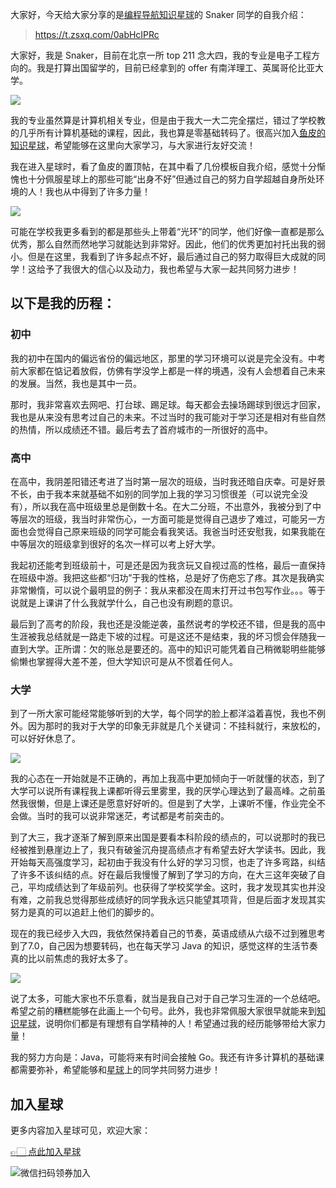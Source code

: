 大家好，今天给大家分享的是[编程导航知识星球](https://mp.weixin.qq.com/s?__biz=MzI1NDczNTAwMA==&mid=2247524980&idx=2&sn=9ddcdb6c52aa096ed4c5ad0ced946a7d&chksm=e9c28583deb50c95f3c2665713a8bbc372c68332b3bfb846cf4b23af3f1cc07164832a291335&token=689599617&lang=zh_CN&scene=21#wechat_redirect)的 Snaker 同学的自我介绍：

> https://t.zsxq.com/0abHcIPRc

大家好，我是 Snaker，目前在北京一所 top 211 念大四，我的专业是电子工程方向的。我是打算出国留学的，目前已经拿到的 offer 有南洋理工、英属哥伦比亚大学。


![](https://files.mdnice.com/user/31817/4f1ce020-ae7b-4579-b08a-2a15da35bf9b.png)


我的专业虽然算是计算机相关专业，但是由于我大一大二完全摆烂，错过了学校教的几乎所有计算机基础的课程，因此，我也算是零基础转码了。很高兴加入[鱼皮的知识星球](https://mp.weixin.qq.com/s?__biz=MzI1NDczNTAwMA==&mid=2247524980&idx=2&sn=9ddcdb6c52aa096ed4c5ad0ced946a7d&chksm=e9c28583deb50c95f3c2665713a8bbc372c68332b3bfb846cf4b23af3f1cc07164832a291335&token=689599617&lang=zh_CN&scene=21#wechat_redirect)，希望能够在这里向大家学习，与大家进行友好交流！


我在进入星球时，看了鱼皮的置顶帖，在其中看了几份模板自我介绍，感觉十分惭愧也十分佩服星球上的那些可能“出身不好”但通过自己的努力自学超越自身所处环境的人！我也从中得到了许多力量！

![](https://files.mdnice.com/user/31817/7a672c54-e547-440a-a4ce-13831153d381.png)


可能在学校我更多看到的都是那些头上带着“光环”的同学，他们好像一直都是那么优秀，那么自然而然地学习就能达到非常好。因此，他们的优秀更加衬托出我的弱小。但是在这里，我看到了许多起点不好，最后通过自己的努力取得巨大成就的同学！这给予了我很大的信心以及动力，我也希望与大家一起共同努力进步！



## 以下是我的历程：
### 初中

我的初中在国内的偏远省份的偏远地区，那里的学习环境可以说是完全没有。中考前大家都在惦记着放假，仿佛有学没学上都是一样的境遇，没有人会想着自己未来的发展。当然，我也是其中一员。

那时，我非常喜欢去网吧、打台球、踢足球。每天都会去操场踢球到很远才回家，我也是从来没有思考过自己的未来。不过当时的我可能对于学习还是相对有些自然的热情，所以成绩还不错。最后考去了首府城市的一所很好的高中。

### 高中

在高中，我阴差阳错还考进了当时第一层次的班级，当时我还暗自庆幸。可是好景不长，由于我本来就基础不如别的同学加上我的学习习惯很差（可以说完全没有），所以我在高中班级里总是倒数十名。在大二分班，不出意外，我被分到了中等层次的班级，我当时非常伤心，一方面可能是觉得自己退步了难过，可能另一方面也会觉得自己原来班级的同学可能会看我笑话。我爸当时还安慰我，如果我能在中等层次的班级拿到很好的名次一样可以考上好大学。

我起初还能考到班级前十，可是还是因为我贪玩又自视过高的性格，最后一直保持在班级中游。我把这些都“归功”于我的性格，总是好了伤疤忘了疼。其次是我确实非常懒惰，可以说个最明显的例子：我从来都没在周末打开过书包写作业。。。等于说就是上课讲了什么我就学什么，自己也没有刷题的意识。


最后到了高考的阶段，我也还是没能逆袭，虽然说考的学校还不错，但是我的高中生涯被我总结就是一路走下坡的过程。可是这还不是结束，我的坏习惯会伴随我一直到大学。正所谓：欠的账总是要还的。高中的知识可能凭着自己稍微聪明些能够偷懒也掌握得大差不差，但大学知识可是从不惯着任何人。

### 大学

到了一所大家可能经常能够听到的大学，每个同学的脸上都洋溢着喜悦，我也不例外。因为那时的我对于大学的印象无非就是几个关键词：不挂科就行，来放松的，可以好好休息了。

![](https://files.mdnice.com/user/31817/baa1be31-db13-49ba-bfa0-2444eeb6aa96.png)


我的心态在一开始就是不正确的，再加上我高中更加倾向于一听就懂的状态，到了大学可以说所有课程我上课都听得云里雾里，我的厌学心理达到了最高峰。之前虽然我很懒，但是上课还是愿意好好听的。但是到了大学，上课听不懂，作业完全不会做。当时的我可以说非常迷茫，考试都是考前突击的。


到了大三，我才逐渐了解到原来出国是要看本科阶段的绩点的，可以说那时的我已经被推到悬崖边上了，我只有破釜沉舟提高绩点才有希望去好大学读书。因此，我开始每天高强度学习，起初由于我没有什么好的学习习惯，也走了许多弯路，纠结了许多不该纠结的点。好在最后我慢慢了解到了学习的方向，在大三这年突破了自己，平均成绩达到了年级前列。也获得了学校奖学金。这时，我才发现其实也并没有难，之前我总觉得那些成绩好的同学我永远只能望其项背，但是后面才发现其实努力是真的可以追赶上他们的脚步的。

现在的我已经步入大四，我依然保持着自己的节奏，英语成绩从六级不过到雅思考到了7.0，自己因为想要转码，也在每天学习 Java 的知识，感觉这样的生活节奏真的比以前焦虑的我好太多了。


![](https://files.mdnice.com/user/31817/5a6c4e87-5f65-4650-80db-94ce04eddcf7.png)


说了太多，可能大家也不乐意看，就当是我自己对于自己学习生涯的一个总结吧。希望之前的糟糕能够在此画上一个句号。此外，我也非常佩服大家很早就能来到[知识星球](https://mp.weixin.qq.com/s?__biz=MzI1NDczNTAwMA==&mid=2247524980&idx=2&sn=9ddcdb6c52aa096ed4c5ad0ced946a7d&chksm=e9c28583deb50c95f3c2665713a8bbc372c68332b3bfb846cf4b23af3f1cc07164832a291335&token=689599617&lang=zh_CN&scene=21#wechat_redirect)，说明你们都是有理想有自学精神的人！希望通过我的经历能够带给大家力量！



我的努力方向是：Java，可能将来有时间会接触 Go。我还有许多计算机的基础课都需要弥补，希望能够和[星球](https://mp.weixin.qq.com/s?__biz=MzI1NDczNTAwMA==&mid=2247524980&idx=2&sn=9ddcdb6c52aa096ed4c5ad0ced946a7d&chksm=e9c28583deb50c95f3c2665713a8bbc372c68332b3bfb846cf4b23af3f1cc07164832a291335&token=689599617&lang=zh_CN&scene=21#wechat_redirect)上的同学共同努力进步！

## 加入星球

更多内容加入星球可见，欢迎大家：

[👉🏻 点此加入星球](/加入星球.md)

![微信扫码领券加入](https://yupi.icu/img/%E7%9F%A5%E8%AF%86%E6%98%9F%E7%90%83%E6%89%AB%E7%A0%81.jpeg)
